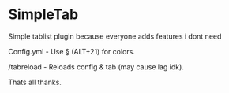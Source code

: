 # SimpleTab
Simple tablist plugin because everyone adds features i dont need



Config.yml - Use § (ALT+21) for colors.

/tabreload - Reloads config & tab (may cause lag idk).



Thats all thanks.
